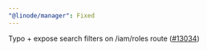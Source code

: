 ```yaml
---
"@linode/manager": Fixed
---
```


Typo + expose search filters on /iam/roles route ([#13034](https://github.com/linode/manager/pull/13034))
